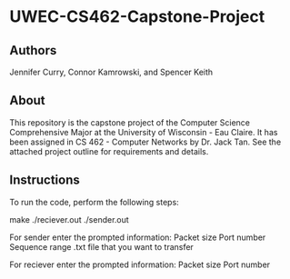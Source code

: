 # UWEC-CS462-Capstone-Project

## Authors
Jennifer Curry, Connor Kamrowski, and Spencer Keith

## About
This repository is the capstone project of the Computer Science Comprehensive Major at the University of Wisconsin - Eau Claire. It has been assigned in CS 462 - Computer Networks by Dr. Jack Tan. See the attached project outline for requirements and details.

## Instructions
To run the code, perform the following steps:

make
./reciever.out
./sender.out

For sender enter the prompted information:
Packet size
Port number
Sequence range
.txt file that you want to transfer

For reciever enter the prompted information:
Packet size
Port number
